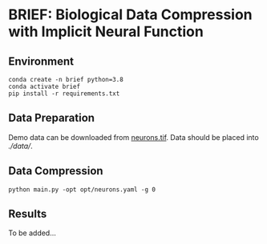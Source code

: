 # BRIEF: Biological Data Compression with Implicit Neural Function

## Environment

```
conda create -n brief python=3.8
conda activate brief
pip install -r requirements.txt
```

## Data Preparation
Demo data can be downloaded from [neurons.tif](https://file-cyx.oss-cn-hangzhou.aliyuncs.com/neurons.tif). Data should be placed into *./data/*.

## Data Compression

```
python main.py -opt opt/neurons.yaml -g 0
```

## Results

To be added...